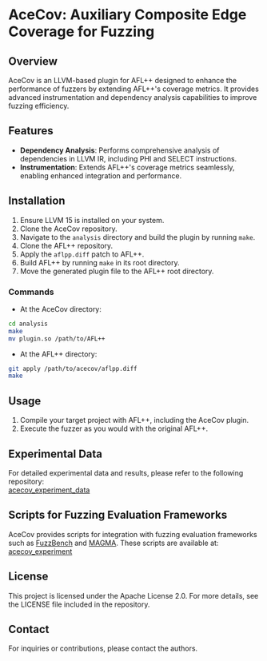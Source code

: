 # AceCov: Auxiliary Composite Edge Coverage for Fuzzing

## Overview
AceCov is an LLVM-based plugin for AFL++ designed to enhance the performance of fuzzers by extending AFL++'s coverage metrics. It provides advanced instrumentation and dependency analysis capabilities to improve fuzzing efficiency.

## Features
- **Dependency Analysis**: Performs comprehensive analysis of dependencies in LLVM IR, including PHI and SELECT instructions.
- **Instrumentation**: Extends AFL++'s coverage metrics seamlessly, enabling enhanced integration and performance.

## Installation
1. Ensure LLVM 15 is installed on your system.
2. Clone the AceCov repository.
3. Navigate to the `analysis` directory and build the plugin by running `make`.
4. Clone the AFL++ repository.
5. Apply the `aflpp.diff` patch to AFL++.
6. Build AFL++ by running `make` in its root directory.
7. Move the generated plugin file to the AFL++ root directory.

### Commands
- At the AceCov directory:
```bash
cd analysis
make
mv plugin.so /path/to/AFL++
```

- At the AFL++ directory:
```bash
git apply /path/to/acecov/aflpp.diff
make
```

## Usage
1. Compile your target project with AFL++, including the AceCov plugin.
2. Execute the fuzzer as you would with the original AFL++.

## Experimental Data
For detailed experimental data and results, please refer to the following repository:  
[acecov_experiment_data](https://github.com/shioya-lab-public/acecov_experiment_data)

## Scripts for Fuzzing Evaluation Frameworks
AceCov provides scripts for integration with fuzzing evaluation frameworks such as [FuzzBench](https://github.com/google/fuzzbench) and [MAGMA](https://github.com/HexHive/magma). These scripts are available at:  
[acecov_experiment](https://github.com/shioya-lab-public/acecov_experiment)

## License
This project is licensed under the Apache License 2.0. For more details, see the LICENSE file included in the repository.

## Contact
For inquiries or contributions, please contact the authors.
